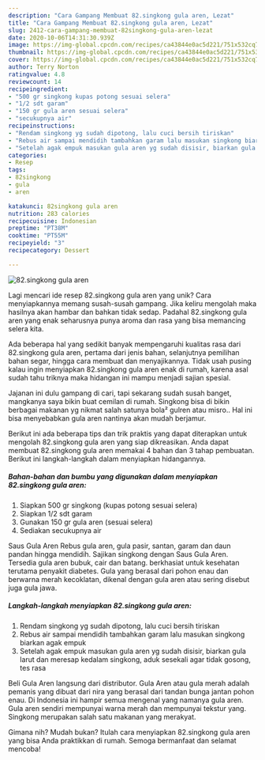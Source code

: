 ```yaml
---
description: "Cara Gampang Membuat 82.singkong gula aren, Lezat"
title: "Cara Gampang Membuat 82.singkong gula aren, Lezat"
slug: 2412-cara-gampang-membuat-82singkong-gula-aren-lezat
date: 2020-10-06T14:31:30.939Z
image: https://img-global.cpcdn.com/recipes/ca43844e0ac5d221/751x532cq70/82singkong-gula-aren-foto-resep-utama.jpg
thumbnail: https://img-global.cpcdn.com/recipes/ca43844e0ac5d221/751x532cq70/82singkong-gula-aren-foto-resep-utama.jpg
cover: https://img-global.cpcdn.com/recipes/ca43844e0ac5d221/751x532cq70/82singkong-gula-aren-foto-resep-utama.jpg
author: Terry Norton
ratingvalue: 4.8
reviewcount: 14
recipeingredient:
- "500 gr singkong kupas potong sesuai selera"
- "1/2 sdt garam"
- "150 gr gula aren sesuai selera"
- "secukupnya air"
recipeinstructions:
- "Rendam singkong yg sudah dipotong, lalu cuci bersih tiriskan"
- "Rebus air sampai mendidih tambahkan garam lalu masukan singkong biarkan agak empuk"
- "Setelah agak empuk masukan gula aren yg sudah disisir, biarkan gula larut dan meresap kedalam singkong, aduk sesekali agar tidak gosong, tes rasa"
categories:
- Resep
tags:
- 82singkong
- gula
- aren

katakunci: 82singkong gula aren 
nutrition: 283 calories
recipecuisine: Indonesian
preptime: "PT38M"
cooktime: "PT55M"
recipeyield: "3"
recipecategory: Dessert

---
```



![82.singkong gula aren](https://img-global.cpcdn.com/recipes/ca43844e0ac5d221/751x532cq70/82singkong-gula-aren-foto-resep-utama.jpg)

Lagi mencari ide resep 82.singkong gula aren yang unik? Cara menyiapkannya memang susah-susah gampang. Jika keliru mengolah maka hasilnya akan hambar dan bahkan tidak sedap. Padahal 82.singkong gula aren yang enak seharusnya punya aroma dan rasa yang bisa memancing selera kita.

Ada beberapa hal yang sedikit banyak mempengaruhi kualitas rasa dari 82.singkong gula aren, pertama dari jenis bahan, selanjutnya pemilihan bahan segar, hingga cara membuat dan menyajikannya. Tidak usah pusing kalau ingin menyiapkan 82.singkong gula aren enak di rumah, karena asal sudah tahu triknya maka hidangan ini mampu menjadi sajian spesial.

Jajanan ini dulu gampang di cari, tapi sekarang sudah susah banget, mangkanya saya bikin buat cemilan di rumah. Singkong bisa di bikin berbagai makanan yg nikmat salah satunya bola² gulren atau misro.. Hal ini bisa menyebabkan gula aren nantinya akan mudah berjamur.


Berikut ini ada beberapa tips dan trik praktis yang dapat diterapkan untuk mengolah 82.singkong gula aren yang siap dikreasikan. Anda dapat membuat 82.singkong gula aren memakai 4 bahan dan 3 tahap pembuatan. Berikut ini langkah-langkah dalam menyiapkan hidangannya.

<!--inarticleads1-->

##### Bahan-bahan dan bumbu yang digunakan dalam menyiapkan 82.singkong gula aren:

1. Siapkan 500 gr singkong (kupas potong sesuai selera)
1. Siapkan 1/2 sdt garam
1. Gunakan 150 gr gula aren (sesuai selera)
1. Sediakan secukupnya air


Saus Gula Aren Rebus gula aren, gula pasir, santan, garam dan daun pandan hingga mendidih. Sajikan singkong dengan Saus Gula Aren. Tersedia gula aren bubuk, cair dan batang. berkhasiat untuk kesehatan terutama penyakit diabetes. Gula yang berasal dari pohon enau dan berwarna merah kecoklatan, dikenal dengan gula aren atau sering disebut juga gula jawa. 

<!--inarticleads2-->

##### Langkah-langkah menyiapkan 82.singkong gula aren:

1. Rendam singkong yg sudah dipotong, lalu cuci bersih tiriskan
1. Rebus air sampai mendidih tambahkan garam lalu masukan singkong biarkan agak empuk
1. Setelah agak empuk masukan gula aren yg sudah disisir, biarkan gula larut dan meresap kedalam singkong, aduk sesekali agar tidak gosong, tes rasa


Beli Gula Aren langsung dari distributor. Gula Aren atau gula merah adalah pemanis yang dibuat dari nira yang berasal dari tandan bunga jantan pohon enau. Di Indonesia ini hampir semua mengenal yang namanya gula aren. Gula aren sendiri mempunyai warna merah dan mempunyai tekstur yang. Singkong merupakan salah satu makanan yang merakyat. 

Gimana nih? Mudah bukan? Itulah cara menyiapkan 82.singkong gula aren yang bisa Anda praktikkan di rumah. Semoga bermanfaat dan selamat mencoba!
